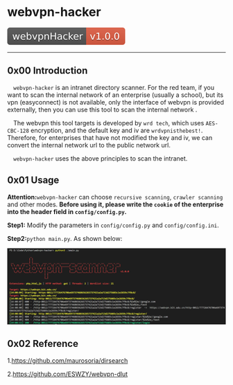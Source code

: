 # webvpn-hacker

![](./images/webvpnHacker-v1.0.0-red.svg)

------

## 0x00 Introduction

&emsp;`webvpn-hacker` is an intranet directory scanner. For the red team, if you want to scan the internal network of an enterprise (usually a school), but its vpn (easyconnect) is not available, only the interface of webvpn is provided externally, then you can use this tool to scan the internal network .

&emsp;The webvpn this tool targets is developed by `wrd tech`, which uses `AES-CBC-128` encryption, and the default key and iv are `wrdvpnisthebest!`. Therefore, for enterprises that have not modified the key and iv, we can convert the internal network url to the public network url.

&emsp;`webvpn-hacker` uses the above principles to scan the intranet.

## 0x01 Usage

**Attention:**`webvpn-hacker` can choose `recursive scanning`, `crawler scanning` and other modes. **Before using it, please write the `cookie` of the enterprise into the header field in `config/config.py`.**

**Step1:** Modify the parameters in `config/config.py` and `config/config.ini`.

**Step2:**`python main.py`. As shown below:

![](./images/1.png)

## 0x02 Reference

1.https://github.com/maurosoria/dirsearch

2.https://github.com/ESWZY/webvpn-dlut
